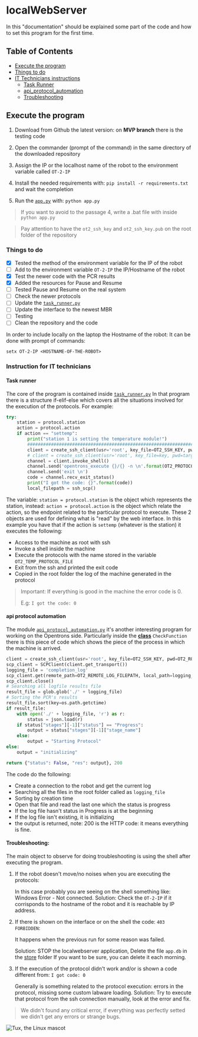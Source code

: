 # localWebServer

In this "documentation" should be explained some part of the code and how to set
this program for the first time.
## Table of Contents

* [Execute the program](#execute-the-program)
* [Things to do](#things-to-do)
* [IT Technicians instructions](#instruction-for-it-technicians)
    * [Task Runner](#task-runner)
    * [api_protocol_automation](#api-protocol-automation)
    * [Troubleshooting](#troubleshooting)
## Execute the program

1. Download from Github the latest version: on **MVP branch** there
is the testing code

2. Open the commander (prompt of the command) in the same directory
of the downloaded repository

3. Assign the IP or the localhost name of the robot to the environment variable
called `OT-2-IP` 

4. Install the needed requirements with: `pip install -r requirements.txt`
 and wait the completion
 
5. Run the [`app.py`](app.py) with: `python app.py`

> If you want to avoid to the passage 4, write a .bat file with inside
> `python app.py`

> Pay attention to have the `ot2_ssh_key` and `ot2_ssh_key.pub`
> on the root folder of the repository

### Things to do

- [x] Tested the method of the environment variable for the IP of the robot
- [ ] Add to the environment variable `OT-2-IP` the IP/Hostname of the robot
- [x] Test the newer code with the PCR results
- [x] Added the resources for Pause and Resume
- [ ] Tested Pause and Resume on the real system
- [ ] Check the newer protocols
- [ ] Update the [`task_runner.py`](/services/task_runner.py)
- [ ] Update the interface to the newest MBR
- [ ] Testing
- [ ] Clean the repository and the code

In order to include locally on the laptop the Hostname of the robot:
It can be done with prompt of commands:

`setx OT-2-IP <HOSTNAME-OF-THE-ROBOT>`

### Instruction for IT technicians

#### Task runner
The core of the program is contained inside [`task_runner.py`](services/task_runner.py)
In that program there is a structure if-elif-else which covers all the situations
involved for the execution of the protocols.
For example:
```python
try:
    station = protocol.station
    action = protocol.action
    if action == "settemp":
        print("station 1 is setting the temperature module!")
        ###################################################################################
        client = create_ssh_client(usr='root', key_file=OT2_SSH_KEY, pwd=OT2_ROBOT_PASSWORD)
        # client = create_ssh_client(usr='root', key_file=key, pwd=target_machine_password)
        channel = client.invoke_shell()
        channel.send('opentrons_execute {}/{} -n \n'.format(OT2_PROTOCOL_PATH, OT2_TEMP_PROTOCOL_FILE))
        channel.send('exit \n')
        code = channel.recv_exit_status()
        print("I got the code: {}".format(code))
        local_filepath = ssh_scp()

```

The variable: `station = protocol.station` is the object which represents the station,
instead: `action = protocol.action` is the object which relate the action, so the endpoint
related to the particular protocol to execute.
These 2 objects are used for defining what is "read" by the web interface.
In this example you have that if the action is `settemp` (whatever is the station)
it executes the following: 
* Access to the machine as root with ssh
* Invoke a shell inside the machine
* Execute the protocols with the name stored in the variable `OT2_TEMP_PROTOCOL_FILE`
* Exit from the ssh and printed the exit code
* Copied in the root folder the log of the machine generated in the protocol

> Important: If everything is good in the machine the error code is 0. 
>
> E.g: `I got the code: 0`

#### api protocol automation

The module [`api_protocol_automation.py`](api/api_protocol_automation.py) it's another interesting
program for working on the Opentrons side.
Particularly inside the **<ins>class</ins>** `CheckFunction`
there is this piece of code which shows the piece of the process in which the machine is arrived.

```python
client = create_ssh_client(usr='root', key_file=OT2_SSH_KEY, pwd=OT2_ROBOT_PASSWORD)
scp_client = SCPClient(client.get_transport())
logging_file = 'completion_log'
scp_client.get(remote_path=OT2_REMOTE_LOG_FILEPATH, local_path=logging_file)
scp_client.close()
# Searching all logfile results file
result_file = glob.glob('./' + logging_file)
# Sorting the PCR's results
result_file.sort(key=os.path.getctime)
if result_file:
    with open('./' + logging_file, 'r') as r:
        status = json.load(r)
    if status["stages"][-1]["status"] == "Progress":
        output = status["stages"][-1]["stage_name"]
    else:
        output = "Starting Protocol"
else:
    output = "initializing"

return {"status": False, "res": output}, 200
```

The code do the following:

* Create a connection to the robot and get the current log
* Searching all the files in the root folder called as `logging_file`
* Sorting by creation time
* Open that file and read the last one which the status is progress
* If the log file hasn't status in Progress is at the beginning
* If the log file isn't existing, it is initializing
* the output is returned, note: 200 is the HTTP code: it means everything is fine.

#### Troubleshooting:

The main object to observe for doing troubleshooting is using the shell
after executing the program. 

1. If the robot doesn't move/no noises when you are executing the protocols:

    In this case probably you are seeing on the shell something like: Windows Error - Not connected.
    Solution: Check the `OT-2-IP` if it corrisponds to the hostname of the robot and it
    is reachable by IP address.

2. If there is shown on the interface or on the shell the code: `403 FORBIDDEN`:

    It happens when the previous run for some reason was failed.
    
    Solution: STOP the localwebserver application, Delete the file `app.db` in the [store](store) folder
    If you want to be sure, you can delete it each morning.

3. If the execution of the protocol didn't work and/or is shown a code different from: `I got code: 0`
 
    Generally is something related to the protocol execution: errors in the protocol,
     missing some custom labware loading.
    Solution: Try to execute that protocol from the ssh connection manually, look at the error and fix.

> We didn't found any critical error, if everything was perfectly setted we didn't get any errors
>or strange bugs.

![Tux, the Linux mascot](https://upload.wikimedia.org/wikipedia/commons/thumb/0/09/Classic_flat_look_3D.svg/155px-Classic_flat_look_3D.svg.png)